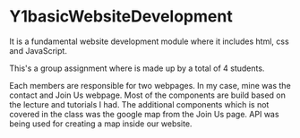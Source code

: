 # Y1basicWebsiteDevelopment
It is a fundamental website development module where it includes html, css and JavaScript.

This's a group assignment where is made up by a total of 4 students.

Each members are responsible for two webpages. In my case, mine was the contact and Join Us webpage.
Most of the components are build based on the lecture and tutorials I had. The additional components which is not covered in the class was the google map from the Join Us page. API was being used for creating a map inside our website.
